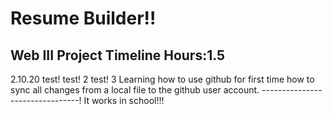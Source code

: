 # Resume Builder!!
Web III Project Timeline
Hours:1.5
----------------------
2.10.20
test!
test! 2
test! 3
Learning how to use github for first time
how to sync all changes from a local file to the github user account.
--------------------------------! It works in school!!!